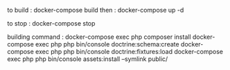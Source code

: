 to build : 
docker-compose build
then : 
docker-compose up -d

to stop :
docker-compose stop

building command : 
docker-compose exec php composer install
docker-compose exec php php bin/console doctrine:schema:create
docker-compose exec php php bin/console doctrine:fixtures:load
docker-compose exec php php bin/console assets:install –symlink public/
